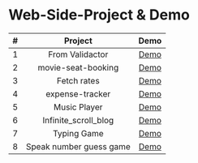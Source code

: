 # Web-Side-Project & Demo


|  #  |         Project         |                                  Demo                                   |
| :-: | :---------------------: | :---------------------------------------------------------------------: |
|  1  |     From Validactor     | [Demo](https://pktseng.github.io/Web-Side-Project/mission21/index.html) |
|  2  |   movie-seat-booking    | [Demo](https://pktseng.github.io/Web-Side-Project/mission22/index.html) |
|  3  |       Fetch rates       | [Demo](https://pktseng.github.io/Web-Side-Project/mission23/index.html) |
|  4  |     expense-tracker     | [Demo](https://pktseng.github.io/Web-Side-Project/mission24/index.html) |
|  5  |      Music Player       | [Demo](https://pktseng.github.io/Web-Side-Project/mission25/index.html) |
|  6  |  Infinite_scroll_blog   | [Demo](https://pktseng.github.io/Web-Side-Project/mission26/index.html) |
|  7  |       Typing Game       | [Demo](https://pktseng.github.io/Web-Side-Project/mission27/index.html) |
|  8  | Speak number guess game | [Demo](https://pktseng.github.io/Web-Side-Project/mission28/index.html) |

